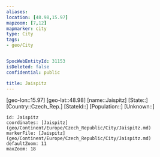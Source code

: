 ```yaml
---
aliases: 
location: [48.98,15.97]
mapzoom: [7,12] 
mapmarker: city 
type: City
tags:
- geo/City


SpocWebEntityId: 31153
isDeleted: false
confidential: public

title: Jaispitz
---
```

[geo-lon::15.97]
[geo-lat::48.98]
[name::Jaispitz]
[State::]
[Country::Czech_Rep.]
[StateId::]
[Population::]
[Unknown::]


```leaflet
id: Jaispitz
coordinates: [Jaispitz](geo/Continent/Europe/Czech_Republic/City/Jaispitz.md)
markerFile: [Jaispitz](geo/Continent/Europe/Czech_Republic/City/Jaispitz.md)
defaultZoom: 11 
maxZoom: 18
```


